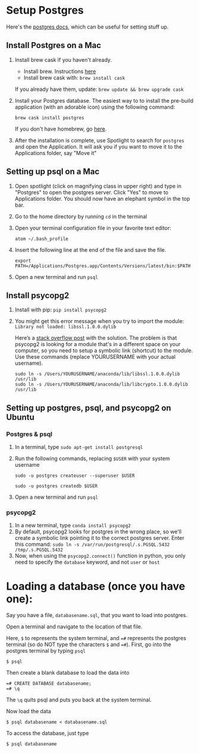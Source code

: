 # Setup Postgres

Here's the [postgres docs](http://www.postgresql.org/docs/9.3/interactive/), which can be useful for setting stuff up.

## Install Postgres on a Mac

1. Install brew cask if you haven't already.

    * Install brew. Instructions [here](http://brew.sh/)
    * Install brew cask with: `brew install cask`
    
    If you already have them, update: `brew update && brew upgrade cask`

1. Install your Postgres database. The easiest way to to install the pre-build application (with an adorable icon) using the following command:

     ```
     brew cask install postgres
     ```

    If you don't have homebrew, go [here](http://brew.sh/).

2. After the installation is complete, use Spotlight to search for `postgres` and open the Application. It will ask you if you want to move it to the Applications folder, say "Move it"


## Setting up psql on a Mac

1. Open spotlight (click on magnifying class in upper right) and type in "Postgres" to open the postgres server. Click "Yes" to move to Applications folder. You should now have an elephant symbol in the top bar.

2. Go to the home directory by running `cd` in the terminal

3. Open your terminal configuration file in your favorite text editor:

      ``` atom ~/.bash_profile ```

3. Insert the following line at the end of the file and save the file.

      ``` export PATH=/Applications/Postgres.app/Contents/Versions/latest/bin:$PATH ``` 

4. Open a new terminal and run `psql`  

## Install psycopg2

1. Install with pip: `pip install psycopg2`

2. You might get this error message when you try to import the module: `Library not loaded: libssl.1.0.0.dylib`

      Here’s a [stack overflow post](http://stackoverflow.com/questions/27264574/import-psycopg2-library-not-loaded-libssl-1-0-0-dylib) with the solution. The problem is that psycopg2 is looking for a module that's in a different space on your computer, so you need to setup a symbolic link (shortcut) to the module. Use these commands (replace YOURUSERNAME with your actual username).

      ```
      sudo ln -s /Users/YOURUSERNAME/anaconda/lib/libssl.1.0.0.dylib /usr/lib
      sudo ln -s /Users/YOURUSERNAME/anaconda/lib/libcrypto.1.0.0.dylib /usr/lib
      ```


## Setting up postgres, psql, and psycopg2 on Ubuntu

### Postgres & psql
1. In a terminal, type `sudo apt-get install postgresql`

2. Run the following commands, replacing `$USER` with your system username

   ```sudo -u postgres createuser --superuser $USER```

   ```sudo -u postgres createdb $USER```

3. Open a new terminal and run `psql`

### psycopg2
1. In a new terminal, type `conda install psycopg2`
2. By default, psycopg2 looks for postgres in the wrong place, so we'll create a symbolic link pointing it to the correct postgres server. Enter this command: `sudo ln -s /var/run/postgresql/.s.PGSQL.5432 /tmp/.s.PGSQL.5432`
3. Now, when using the `psycopg2.connect()` function in python, you only need to specify the `database` keyword, and not `user` or `host`

# Loading a database (once you have one):

Say you have a file, `databasename.sql`, that you want to load into postgres. 

Open a terminal and navigate to the location of that file.

Here, `$` to represents the system terminal, and `=#` represents the postgres terminal (so do NOT type the characters `$` and `=#`). 
First, go into the postgres terminal by typing `psql`

```
$ psql
```

Then create a blank database to load the data into
```
=# CREATE DATABASE databasename;
=# \q
```
The `\q` quits psql and puts you back at the system terminal.

Now load the data
```
$ psql databasename < databasename.sql
```

To access the database, just type
```
$ psql databasename
```
